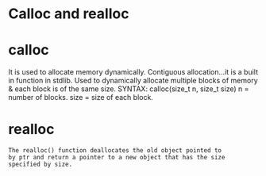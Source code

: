 # Calloc and realloc

# calloc
It is used to allocate memory dynamically.
Contiguous allocation...it is a built in function in stdlib.
Used to dynamically allocate multiple blocks of memory & each block is of the same size.
    SYNTAX: calloc(size_t n, size_t size)
    n = number of blocks.
    size = size of each block.

# realloc
    The realloc() function deallocates the old object pointed to
    by ptr and return a pointer to a new object that has the size specified by size.
